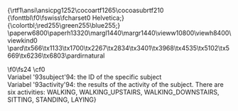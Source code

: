 {\rtf1\ansi\ansicpg1252\cocoartf1265\cocoasubrtf210
{\fonttbl\f0\fswiss\fcharset0 Helvetica;}
{\colortbl;\red255\green255\blue255;}
\paperw6800\paperh13320\margl1440\margr1440\vieww10800\viewh8400\viewkind0
\pard\tx566\tx1133\tx1700\tx2267\tx2834\tx3401\tx3968\tx4535\tx5102\tx5669\tx6236\tx6803\pardirnatural

\f0\fs24 \cf0 \
Variabel \'93subject\'94: the ID of the specific subject\
Variabel \'93activity\'94: the results of the activity of the subject. There are six activities: WALKING, WALKING_UPSTAIRS, WALKING_DOWNSTAIRS, SITTING, STANDING, LAYING}
